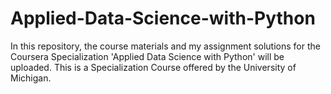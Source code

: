 # Applied-Data-Science-with-Python
In this repository, the course materials and my assignment solutions for the Coursera Specialization 'Applied Data Science with Python' will be uploaded. This is a Specialization Course offered by the University of Michigan.

